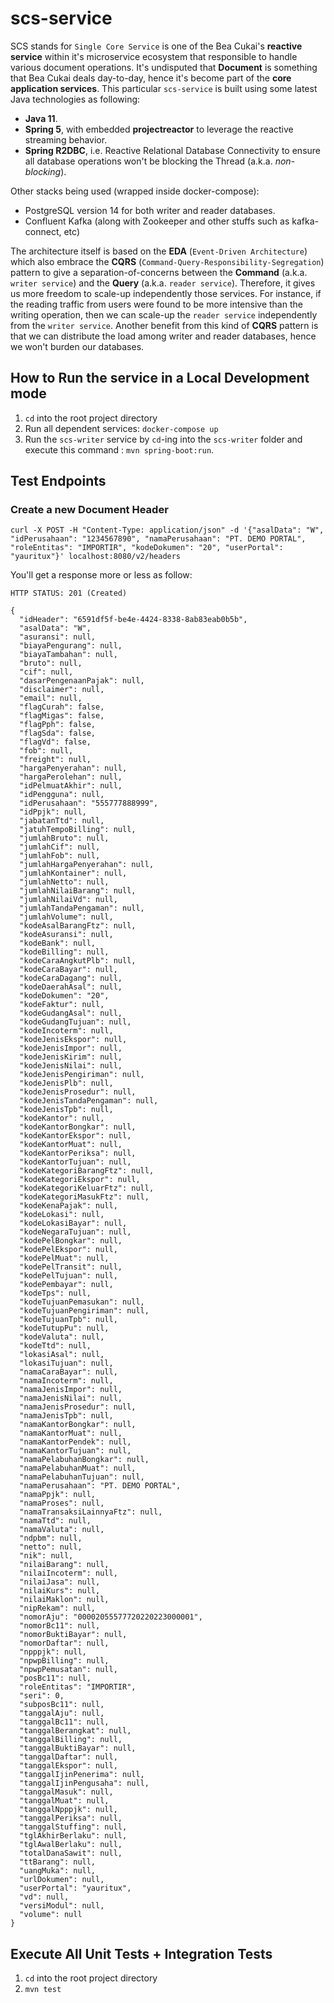 # scs-service

SCS stands for `Single Core Service` is one of the Bea Cukai's **reactive service** within it's microservice ecosystem that responsible to handle various document operations.
It's undisputed that **Document** is something that Bea Cukai deals day-to-day, hence it's become part of the **core application services**. 
This particular `scs-service` is built using some latest Java technologies as following:
- **Java 11**.
- **Spring 5**, with embedded **projectreactor** to leverage the reactive streaming behavior.
- **Spring R2DBC**, i.e. Reactive Relational Database Connectivity to ensure all database operations won't be blocking the Thread (a.k.a. *non-blocking*).

Other stacks being used (wrapped inside docker-compose):
- PostgreSQL version 14 for both writer and reader databases.
- Confluent Kafka (along with Zookeeper and other stuffs such as kafka-connect, etc) 

The architecture itself is based on the **EDA** (`Event-Driven Architecture`) which also embrace the **CQRS** (`Command-Query-Responsibility-Segregation`) pattern to give a separation-of-concerns between the **Command** (a.k.a. `writer service`) and the **Query** (a.k.a. `reader service`).
Therefore, it gives us more freedom to scale-up independently those services. For instance, if the reading traffic from users were found to be more intensive than the writing operation, then we can scale-up the `reader service` independently from the `writer service`. 
Another benefit from this kind of **CQRS** pattern is that we can distribute the load among writer and reader databases, hence we won't burden our databases.

## How to Run the service in a Local Development mode

1. `cd` into the root project directory
2. Run all dependent services: `docker-compose up`
3. Run the `scs-writer` service by `cd`-ing into the `scs-writer` folder and execute this command : `mvn spring-boot:run`.

## Test Endpoints

### Create a new Document Header

```
curl -X POST -H "Content-Type: application/json" -d '{"asalData": "W", "idPerusahaan": "1234567890", "namaPerusahaan": "PT. DEMO PORTAL", "roleEntitas": "IMPORTIR", "kodeDokumen": "20", "userPortal": "yauritux"}' localhost:8080/v2/headers
```

You'll get a response more or less as follow:

`HTTP STATUS: 201 (Created)`

```
{
  "idHeader": "6591df5f-be4e-4424-8338-8ab83eab0b5b",
  "asalData": "W",
  "asuransi": null,
  "biayaPengurang": null,
  "biayaTambahan": null,
  "bruto": null,
  "cif": null,
  "dasarPengenaanPajak": null,
  "disclaimer": null,
  "email": null,
  "flagCurah": false,
  "flagMigas": false,
  "flagPph": false,
  "flagSda": false,
  "flagVd": false,
  "fob": null,
  "freight": null,
  "hargaPenyerahan": null,
  "hargaPerolehan": null,
  "idPelmuatAkhir": null,
  "idPengguna": null,
  "idPerusahaan": "555777888999",
  "idPpjk": null,
  "jabatanTtd": null,
  "jatuhTempoBilling": null,
  "jumlahBruto": null,
  "jumlahCif": null,
  "jumlahFob": null,
  "jumlahHargaPenyerahan": null,
  "jumlahKontainer": null,
  "jumlahNetto": null,
  "jumlahNilaiBarang": null,
  "jumlahNilaiVd": null,
  "jumlahTandaPengaman": null,
  "jumlahVolume": null,
  "kodeAsalBarangFtz": null,
  "kodeAsuransi": null,
  "kodeBank": null,
  "kodeBilling": null,
  "kodeCaraAngkutPlb": null,
  "kodeCaraBayar": null,
  "kodeCaraDagang": null,
  "kodeDaerahAsal": null,
  "kodeDokumen": "20",
  "kodeFaktur": null,
  "kodeGudangAsal": null,
  "kodeGudangTujuan": null,
  "kodeIncoterm": null,
  "kodeJenisEkspor": null,
  "kodeJenisImpor": null,
  "kodeJenisKirim": null,
  "kodeJenisNilai": null,
  "kodeJenisPengiriman": null,
  "kodeJenisPlb": null,
  "kodeJenisProsedur": null,
  "kodeJenisTandaPengaman": null,
  "kodeJenisTpb": null,
  "kodeKantor": null,
  "kodeKantorBongkar": null,
  "kodeKantorEkspor": null,
  "kodeKantorMuat": null,
  "kodeKantorPeriksa": null,
  "kodeKantorTujuan": null,
  "kodeKategoriBarangFtz": null,
  "kodeKategoriEkspor": null,
  "kodeKategoriKeluarFtz": null,
  "kodeKategoriMasukFtz": null,
  "kodeKenaPajak": null,
  "kodeLokasi": null,
  "kodeLokasiBayar": null,
  "kodeNegaraTujuan": null,
  "kodePelBongkar": null,
  "kodePelEkspor": null,
  "kodePelMuat": null,
  "kodePelTransit": null,
  "kodePelTujuan": null,
  "kodePembayar": null,
  "kodeTps": null,
  "kodeTujuanPemasukan": null,
  "kodeTujuanPengiriman": null,
  "kodeTujuanTpb": null,
  "kodeTutupPu": null,
  "kodeValuta": null,
  "kodeTtd": null,
  "lokasiAsal": null,
  "lokasiTujuan": null,
  "namaCaraBayar": null,
  "namaIncoterm": null,
  "namaJenisImpor": null,
  "namaJenisNilai": null,
  "namaJenisProsedur": null,
  "namaJenisTpb": null,
  "namaKantorBongkar": null,
  "namaKantorMuat": null,
  "namaKantorPendek": null,
  "namaKantorTujuan": null,
  "namaPelabuhanBongkar": null,
  "namaPelabuhanMuat": null,
  "namaPelabuhanTujuan": null,
  "namaPerusahaan": "PT. DEMO PORTAL",
  "namaPpjk": null,
  "namaProses": null,
  "namaTransaksiLainnyaFtz": null,
  "namaTtd": null,
  "namaValuta": null,
  "ndpbm": null,
  "netto": null,
  "nik": null,
  "nilaiBarang": null,
  "nilaiIncoterm": null,
  "nilaiJasa": null,
  "nilaiKurs": null,
  "nilaiMaklon": null,
  "nipRekam": null,
  "nomorAju": "00002055577720220223000001",
  "nomorBc11": null,
  "nomorBuktiBayar": null,
  "nomorDaftar": null,
  "npppjk": null,
  "npwpBilling": null,
  "npwpPemusatan": null,
  "posBc11": null,
  "roleEntitas": "IMPORTIR",
  "seri": 0,
  "subposBc11": null,
  "tanggalAju": null,
  "tanggalBc11": null,
  "tanggalBerangkat": null,
  "tanggalBilling": null,
  "tanggalBuktiBayar": null,
  "tanggalDaftar": null,
  "tanggalEkspor": null,
  "tanggalIjinPenerima": null,
  "tanggalIjinPengusaha": null,
  "tanggalMasuk": null,
  "tanggalMuat": null,
  "tanggalNpppjk": null,
  "tanggalPeriksa": null,
  "tanggalStuffing": null,
  "tglAkhirBerlaku": null,
  "tglAwalBerlaku": null,
  "totalDanaSawit": null,
  "ttBarang": null,
  "uangMuka": null,
  "urlDokumen": null,
  "userPortal": "yauritux",
  "vd": null,
  "versiModul": null,
  "volume": null
}
```

## Execute All Unit Tests + Integration Tests

1. `cd` into the root project directory
2. `mvn test`

